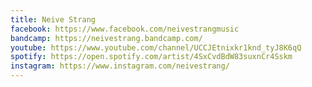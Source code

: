 ```yaml
---
title: Neive Strang
facebook: https://www.facebook.com/neivestrangmusic
bandcamp: https://neivestrang.bandcamp.com/
youtube: https://www.youtube.com/channel/UCCJEtnixkr1knd_tyJ8K6qQ
spotify: https://open.spotify.com/artist/4SxCvdBdW83suxnCr4Sskm
instagram: https://www.instagram.com/neivestrang/
---
```

